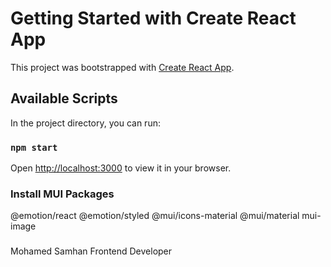 # Getting Started with Create React App

This project was bootstrapped with [Create React App](https://github.com/facebook/create-react-app).

## Available Scripts

In the project directory, you can run:

### `npm start`

Open [http://localhost:3000](http://localhost:3000) to view it in your browser.

### Install MUI Packages
@emotion/react
@emotion/styled
@mui/icons-material
@mui/material
mui-image

### 
Mohamed Samhan 
Frontend Developer 




